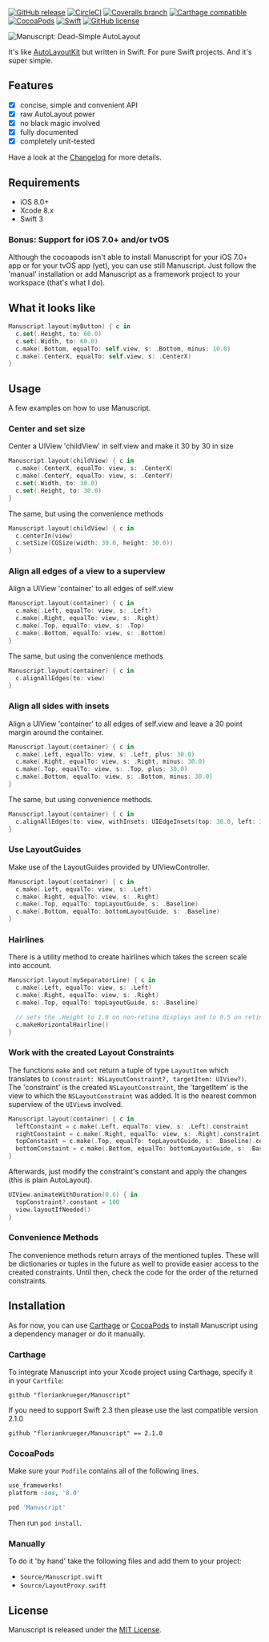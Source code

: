 [![GitHub release](https://img.shields.io/github/release/floriankrueger/Manuscript.svg)](https://github.com/floriankrueger/Manuscript)
[![CircleCI](https://img.shields.io/circleci/project/floriankrueger/Manuscript.svg)](https://circleci.com/gh/floriankrueger/Manuscript)
[![Coveralls branch](https://img.shields.io/coveralls/floriankrueger/manuscript.svg)](https://coveralls.io/r/floriankrueger/Manuscript)
[![Carthage compatible](https://img.shields.io/badge/Carthage-compatible-4BC51D.svg?style=flat)](https://github.com/Carthage/Carthage)
[![CocoaPods](https://img.shields.io/cocoapods/v/Manuscript.svg)](https://github.com/floriankrueger/Manuscript)
[![Swift](https://img.shields.io/badge/Swift-3.0-orange.svg)](https://swift.org)
[![GitHub license](https://img.shields.io/badge/license-MIT-blue.svg)](https://raw.githubusercontent.com/floriankrueger/Manuscript/master/LICENSE)

![Manuscript: Dead-Simple AutoLayout](https://raw.githubusercontent.com/floriankrueger/Manuscript/assets/manuscript.png)

It's like [AutoLayoutKit](https://github.com/floriankrueger/AutoLayoutKit) but written in Swift.
For pure Swift projects. And it's super simple.

## Features

- [x] concise, simple and convenient API
- [x] raw AutoLayout power
- [x] no black magic involved
- [x] fully documented
- [x] completely unit-tested

Have a look at the [Changelog](CHANGELOG.md) for more details.

## Requirements

- iOS 8.0+
- Xcode 8.x
- Swift 3

### Bonus: Support for iOS 7.0+ and/or tvOS

Although the cocoapods isn't able to install Manuscript for your iOS 7.0+ app or for your tvOS app
(yet), you can use still Manuscript. Just follow the 'manual' installation or add Manuscript as a
framework project to your workspace (that's what I do).

## What it looks like

```swift
Manuscript.layout(myButton) { c in
  c.set(.Height, to: 60.0)
  c.set(.Width, to: 60.0)
  c.make(.Bottom, equalTo: self.view, s: .Bottom, minus: 10.0)
  c.make(.CenterX, equalTo: self.view, s: .CenterX)
}
```

## Usage

A few examples on how to use Manuscript.

### Center and set size

Center a UIView 'childView' in self.view and make it 30 by 30 in size

```swift
Manuscript.layout(childView) { c in
  c.make(.CenterX, equalTo: view, s: .CenterX)
  c.make(.CenterY, equalTo: view, s: .CenterY)
  c.set(.Width, to: 30.0)
  c.set(.Height, to: 30.0)
}
```

The same, but using the convenience methods

```swift
Manuscript.layout(childView) { c in
  c.centerIn(view)
  c.setSize(CGSize(width: 30.0, height: 30.0))
}
```

### Align all edges of a view to a superview

Align a UIView 'container' to all edges of self.view

```swift
Manuscript.layout(container) { c in
  c.make(.Left, equalTo: view, s: .Left)
  c.make(.Right, equalTo: view, s: .Right)
  c.make(.Top, equalTo: view, s: .Top)
  c.make(.Bottom, equalTo: view, s: .Bottom)
}
```

The same, but using the convenience methods

```swift
Manuscript.layout(container) { c in
  c.alignAllEdges(to: view)
}
```

### Align all sides with insets

Align a UIView 'container' to all edges of self.view and leave a 30 point margin around the
container.

```swift
Manuscript.layout(container) { c in
  c.make(.Left, equalTo: view, s: .Left, plus: 30.0)
  c.make(.Right, equalTo: view, s: .Right, minus: 30.0)
  c.make(.Top, equalTo: view, s: .Top, plus: 30.0)
  c.make(.Bottom, equalTo: view, s: .Bottom, minus: 30.0)
}
```

The same, but using convenience methods.

```swift
Manuscript.layout(container) { c in
  c.alignAllEdges(to: view, withInsets: UIEdgeInsets(top: 30.0, left: 30.0, bottom: 30.0, right: 30.0))
}
```

### Use LayoutGuides

Make use of the LayoutGuides provided by UIViewController.

```swift
Manuscript.layout(container) { c in
  c.make(.Left, equalTo: view, s: .Left)
  c.make(.Right, equalTo: view, s: .Right)
  c.make(.Top, equalTo: topLayoutGuide, s: .Baseline)
  c.make(.Bottom, equalTo: bottomLayoutGuide, s: .Baseline)
}
```

### Hairlines

There is a utility method to create hairlines which takes the screen scale into account.

```swift
Manuscript.layout(mySeparatorLine) { c in
  c.make(.Left, equalTo: view, s: .Left)
  c.make(.Right, equalTo: view, s: .Right)
  c.make(.Top, equalTo: topLayoutGuide, s: .Baseline)

  // sets the .Height to 1.0 on non-retina displays and to 0.5 on retina displays
  c.makeHorizontalHairline()
}
```

### Work with the created Layout Constraints

The functions `make` and `set` return a tuple of type `LayoutItem` which translates to
`(constraint: NSLayoutConstraint?, targetItem: UIView?)`. The 'constraint' is the created
`NSLayoutConstraint`, the 'targetItem' is the view to which the `NSLayoutConstraint` was added. It
is the nearest common superview of the `UIView`s involved.

```swift
Manuscript.layout(container) { c in
  leftConstaint = c.make(.Left, equalTo: view, s: .Left).constraint
  rightConstaint = c.make(.Right, equalTo: view, s: .Right).constraint
  topConstaint = c.make(.Top, equalTo: topLayoutGuide, s: .Baseline).constraint
  bottomConstaint = c.make(.Bottom, equalTo: bottomLayoutGuide, s: .Baseline).constraint
}
```

Afterwards, just modify the constraint's constant and apply the changes (this is plain AutoLayout).

```swift
UIView.animateWithDuration(0.6) { in
  topConstraint?.constant = 100
  view.layoutIfNeeded()
}
```

### Convenience Methods

The convenience methods return arrays of the mentioned tuples. These will be dictionaries or tuples
in the future as well to provide easier access to the created constraints. Until then, check the
code for the order of the returned constraints.

## Installation

As for now, you can use [Carthage](https://github.com/Carthage/Carthage) or [CocoaPods](https://cocoapods.org) to install Manuscript
using a dependency manager or do it manually.

### Carthage

To integrate Manuscript into your Xcode project using Carthage, specify it in your `Cartfile`:

```ogdl
github "floriankrueger/Manuscript"
```

If you need to support Swift 2.3 then please use the last compatible version 2.1.0

```ogdl
github "floriankrueger/Manuscript" == 2.1.0
```

### CocoaPods

Make sure your `Podfile` contains all of the following lines.

```ruby
use_frameworks!
platform :ios, '8.0'

pod 'Manuscript'
```

Then run `pod install`.

### Manually

To do it 'by hand' take the following files and add them to your project:

- `Source/Manuscript.swift`
- `Source/LayoutProxy.swift`

## License

Manuscript is released under the [MIT License](LICENSE.md).
